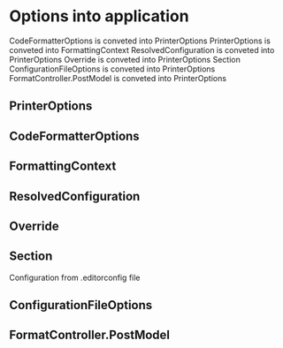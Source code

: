 # Options into application

CodeFormatterOptions is conveted into PrinterOptions
PrinterOptions is conveted into FormattingContext
ResolvedConfiguration is conveted into PrinterOptions
Override is conveted into PrinterOptions
Section
ConfigurationFileOptions is conveted into PrinterOptions
FormatController.PostModel is conveted into PrinterOptions

## PrinterOptions
## CodeFormatterOptions
## FormattingContext
## ResolvedConfiguration
## Override
## Section

Configuration from .editorconfig file

## ConfigurationFileOptions
## FormatController.PostModel